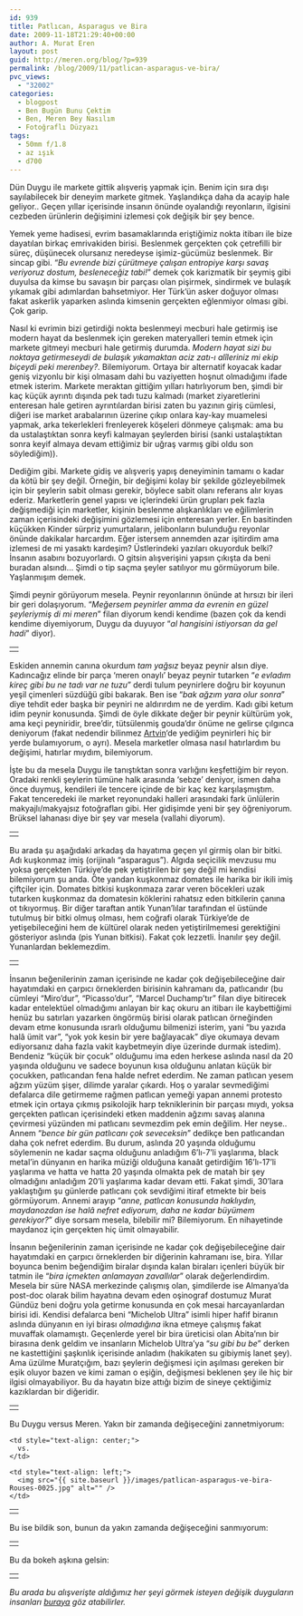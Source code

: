 ```yaml
---
id: 939
title: Patlıcan, Asparagus ve Bira
date: 2009-11-18T21:29:40+00:00
author: A. Murat Eren
layout: post
guid: http://meren.org/blog/?p=939
permalink: /blog/2009/11/patlican-asparagus-ve-bira/
pvc_views:
  - "32002"
categories:
  - blogpost
  - Ben Bugün Bunu Çektim
  - Ben, Meren Bey Nasılım
  - Fotoğraflı Düzyazı
tags:
  - 50mm f/1.8
  - az ışık
  - d700
---
```

Dün Duygu ile markete gittik alışveriş yapmak için. Benim için sıra dışı sayılabilecek bir deneyim markete gitmek. Yaşlandıkça daha da acayip hale geliyor.. Geçen yıllar içerisinde insanın önünde oyalandığı reyonların, ilgisini cezbeden ürünlerin değişimini izlemesi çok değişik bir şey bence.

Yemek yeme hadisesi, evrim basamaklarında eriştiğimiz nokta itibarı ile bize dayatılan birkaç emrivakiden birisi. Beslenmek gerçekten çok çetrefilli bir süreç, düşünecek olursanız neredeyse işimiz-gücümüz beslenmek. Bir sincap gibi. &#8220;_Bu evrende bizi çürütmeye çalışan entropiye karşı savaş veriyoruz dostum, besleneceğiz tabi!_&#8221; demek çok karizmatik bir şeymiş gibi duyulsa da kimse bu savaşın bir parçası olan pişirmek, sindirmek ve bulaşık yıkamak gibi adımlardan bahsetmiyor. Her Türk&#8217;ün asker doğuyor olması fakat askerlik yaparken aslında kimsenin gerçekten eğlenmiyor olması gibi. Çok garip.

Nasıl ki evrimin bizi getirdiği nokta beslenmeyi mecburi hale getirmiş ise modern hayat da beslenmek için gereken materyalleri temin etmek için markete gitmeyi mecburi hale getirmiş durumda. _Modern hayat sizi bu noktaya getirmeseydi de bulaşık yıkamaktan aciz zatı-ı alîleriniz mi ekip biçeydi peki merenbey?_. Bilemiyorum. Ortaya bir alternatif koyacak kadar geniş vizyonlu bir kişi olmasam dahi bu vaziyetten hoşnut olmadığımı ifade etmek isterim. Markete meraktan gittiğim yılları hatırlıyorum ben, şimdi bir kaç küçük ayrıntı dışında pek tadı tuzu kalmadı (market ziyaretlerini enteresan hale getiren ayrıntılardan birisi zaten bu yazının giriş cümlesi, diğeri ise market arabalarının üzerine çıkıp onlara kay-kay muamelesi yapmak, arka tekerlekleri frenleyerek köşeleri dönmeye çalışmak: ama bu da ustalaştıktan sonra keyfi kalmayan şeylerden birisi (sanki ustalaştıktan sonra keyif almaya devam ettiğimiz bir uğraş varmış gibi oldu son söylediğim)).

Dediğim gibi. Markete gidiş ve alışveriş yapış deneyiminin tamamı o kadar da kötü bir şey değil. Örneğin, bir değişimi kolay bir şekilde gözleyebilmek için bir şeylerin sabit olması gerekir, böylece sabit olanı referans alır kıyas ederiz. Marketlerin genel yapısı ve içlerindeki ürün grupları pek fazla değişmediği için marketler, kişinin beslenme alışkanlıkları ve eğilimlerin zaman içerisindeki değişimini gözlemesi için enteresan yerler. En basitinden küçükken Kinder sürpriz yumurtaların, jelibonların bulunduğu reyonlar önünde dakikalar harcardım. Eğer istersem annemden azar işitirdim ama izlemesi de mi yasaktı kardeşim? Üstlerindeki yazıları okuyorduk belki? İnsanın asabını bozuyorlardı. O gitsin alışverişini yapsın çıkışta da beni buradan alsındı&#8230; Şimdi o tip saçma şeyler satılıyor mu görmüyorum bile. Yaşlanmışım demek.

Şimdi peynir görüyorum mesela. Peynir reyonlarının önünde at hırsızı bir ileri bir geri dolaşıyorum. &#8220;_Meğersem peynirler amma da evrenin en güzel şeyleriymiş di mi meren_&#8221; filan diyorum kendi kendime (bazen çok da kendi kendime diyemiyorum, Duygu da duyuyor &#8220;_al hangisini istiyorsan da gel hadi_&#8221; diyor).

<table border="0" width="100%">
  <tr>
    <td align="center">
      <img src="{{ site.baseurl }}/images/patlican-asparagus-ve-bira-Rouses-0004.jpg" alt="" />
    </td>
  </tr>
</table>

Eskiden annemin canına okurdum _tam yağsız_ beyaz peynir alsın diye. Kadıncağız elinde bir parça &#8216;meren onaylı&#8217; beyaz peynir tutarken &#8220;_e evladım kireç gibi bu ne tadı var ne tuzu_&#8221; derdi tulum peynirlere doğru bir koyunun yeşil çimenleri süzdüğü gibi bakarak. Ben ise &#8220;_bak ağzım yara olur sonra_&#8221; diye tehdit eder başka bir peyniri ne aldırırdım ne de yerdim. Kadı gibi ketum idim peynir konusunda. Şimdi de öyle dikkate değer bir peynir kültürüm yok, ama keçi peyniridir, bree&#8217;dir, tütsülenmiş gouda&#8217;dır önüme ne gelirse çılgınca deniyorum (fakat nedendir bilinmez [Artvin](http://meren.org/blog/2009/07/barhalda-7-gun/)&#8216;de yediğim peynirleri hiç bir yerde bulamıyorum, o ayrı). Mesela marketler olmasa nasıl hatırlardım bu değişimi, hatırlar mıydım, bilemiyorum.

İşte bu da mesela Duygu ile tanıştıktan sonra varlığını keşfettiğim bir reyon. Oradaki renkli şeylerin tümüne halk arasında &#8216;sebze&#8217; deniyor, ismen daha önce duymuş, kendileri ile tencere içinde de bir kaç kez karşılaşmıştım. Fakat tenceredeki ile market reyonundaki halleri arasındaki fark ünlülerin makyajlı/makyajsız fotoğrafları gibi. Her gidişimde yeni bir şey öğreniyorum. Brüksel lahanası diye bir şey var mesela (vallahi diyorum).

<table border="0" width="100%">
  <tr>
    <td align="center">
      <img src="{{ site.baseurl }}/images/patlican-asparagus-ve-bira-Rouses-0007.jpg" alt="" />
    </td>
  </tr>
</table>

Bu arada şu aşağıdaki arkadaş da hayatıma geçen yıl girmiş olan bir bitki. Adı kuşkonmaz imiş (orijinalı &#8220;asparagus&#8221;). Algıda seçicilik mevzusu mu yoksa gerçekten Türkiye&#8217;de pek yetiştirilen bir şey değil mi kendisi bilemiyorum şu anda. Öte yandan kuşkonmaz domates ile harika bir ikili imiş çiftçiler için. Domates bitkisi kuşkonmaza zarar veren böcekleri uzak tutarken kuşkonmaz da domatesin köklerini rahatsız eden bitkilerin çanına ot tıkıyormuş. Bir diğer taraftan antik Yunan&#8217;lılar tarafından el üstünde tutulmuş bir bitki olmuş olması, hem coğrafi olarak Türkiye&#8217;de de yetişebileceğini hem de kültürel olarak neden yetiştirilmemesi gerektiğini gösteriyor aslında (pis Yunan bitkisi). Fakat çok lezzetli. İnanılır şey değil. Yunanlardan beklemezdim.

<table border="0" width="100%">
  <tr>
    <td align="center">
      <img src="{{ site.baseurl }}/images/patlican-asparagus-ve-bira-Rouses-0014.jpg" alt="" />
    </td>
  </tr>
</table>

İnsanın beğenilerinin zaman içerisinde ne kadar çok değişebileceğine dair hayatımdaki en çarpıcı örneklerden birisinin kahramanı da, patlıcandır (bu cümleyi &#8220;Miro&#8217;dur&#8221;, &#8220;Picasso&#8217;dur&#8221;, &#8220;Marcel Duchamp&#8217;tır&#8221; filan diye bitirecek kadar entelektüel olmadığımı anlayan bir kaç okuru an itibarı ile kaybettiğimi henüz bu satırları yazarken öngörmüş birisi olarak patlıcan örneğinden devam etme konusunda ısrarlı olduğumu bilmenizi isterim, yani &#8220;bu yazıda halâ ümit var&#8221;, &#8220;yok yok kesin bir yere bağlayacak&#8221; diye okumaya devam ediyorsanız daha fazla vakit kaybetmeyin diye üzerinde durmak istedim). Bendeniz &#8220;küçük bir çocuk&#8221; olduğumu ima eden herkese aslında nasıl da 20 yaşında olduğunu ve sadece boyunun kısa olduğunu anlatan küçük bir çocukken, patlıcandan fena halde nefret ederdim. Ne zaman patlıcan yesem ağzım yüzüm şişer, dilimde yaralar çıkardı. Hoş o yaralar sevmediğimi defalarca dile getirmeme rağmen patlıcan yemeği yapan annemi protesto etmek için ortaya çıkmış psikolojik harp tekniklerinin bir parçası mıydı, yoksa gerçekten patlıcan içerisindeki etken maddenin ağzımı savaş alanına çevirmesi yüzünden mi patlıcanı sevmezdim pek emin değilim. Her neyse.. Annem &#8220;_bence bir gün patlıcanı çok seveceksin_&#8221; dedikçe ben patlıcandan daha çok nefret ederdim. Bu durum, aslında 20 yaşında olduğumu söylemenin ne kadar saçma olduğunu anladığım 6&#8217;lı-7&#8217;li yaşlarıma, black metal&#8217;in dünyanın en harika müziği olduğuna kanaât getirdiğim 16&#8217;lı-17&#8217;li yaşlarıma ve hatta ve hatta 20 yaşında olmakta pek de matah bir şey olmadığını anladığım 20&#8217;li yaşlarıma kadar devam etti. Fakat şimdi, 30&#8217;lara yaklaştığım şu günlerde patlıcanı çok sevdiğimi itiraf etmekte bir beis görmüyorum. Annemi arayıp &#8220;_anne, patlıcan konusunda haklıydın, maydanozdan ise halâ nefret ediyorum, daha ne kadar büyümem gerekiyor?_&#8221; diye sorsam mesela, bilebilir mi? Bilemiyorum. En nihayetinde maydanoz için gerçekten hiç ümit olmayabilir.

İnsanın beğenilerinin zaman içerisinde ne kadar çok değişebileceğine dair hayatımdaki en çarpıcı örneklerden bir diğerinin kahramanı ise, bira. Yıllar boyunca benim beğendiğim biralar dışında kalan biraları içenleri büyük bir tatmin ile &#8220;_bira içmekten anlamayan zavallılar_&#8221; olarak değerlendirdim. Mesela bir süre NASA merkezinde çalışmış olan, şimdilerde ise Almanya&#8217;da post-doc olarak bilim hayatına devam eden oşinograf dostumuz Murat Gündüz beni doğru yola getirme konusunda en çok mesai harcayanlardan birisi idi. Kendisi defalarca beni &#8220;Michelob Ultra&#8221; isimli hiper hafif biranın aslında dünyanın en iyi birası _olmadığına_ ikna etmeye çalışmış fakat muvaffak olamamıştı. Geçenlerde yerel bir bira üreticisi olan Abita&#8217;nın bir birasına denk geldim ve insanların Michelob Ultra&#8217;ya &#8220;_su gibi bu be_&#8221; derken ne kastettiğini şaşkınlık içerisinde anladım (hakikaten su gibiymiş lanet şey). Ama üzülme Muratçığım, bazı şeylerin değişmesi için aşılması gereken bir eşik oluyor bazen ve kimi zaman o eşiğin, değişmesi beklenen şey ile hiç bir ilgisi olmayabiliyor. Bu da hayatın bize attığı bizim de sineye çektiğimiz kazıklardan bir diğeridir.

<table border="0" width="100%">
  <tr>
    <td align="center">
      <img src="{{ site.baseurl }}/images/patlican-asparagus-ve-bira-Rouses-0023.jpg" alt="" />
    </td>
  </tr>
</table>

Bu Duygu versus Meren. Yakın bir zamanda değişeceğini zannetmiyorum:

<table border="0" width="100%">
  <tr>
    <td style="text-align: right;">
      <img src="{{ site.baseurl }}/images/patlican-asparagus-ve-bira-Rouses-0020.jpg" alt="" />
    </td>
    
    <td style="text-align: center;">
      vs.
    </td>
    
    <td style="text-align: left;">
      <img src="{{ site.baseurl }}/images/patlican-asparagus-ve-bira-Rouses-0025.jpg" alt="" />
    </td>
  </tr>
</table>

Bu ise bildik son, bunun da yakın zamanda değişeceğini sanmıyorum:

<table border="0" width="100%">
  <tr>
    <td align="center">
      <img src="{{ site.baseurl }}/images/patlican-asparagus-ve-bira-Rouses-0033.jpg" alt="" />
    </td>
  </tr>
</table>

Bu da bokeh aşkına gelsin:

<table border="0" width="100%">
  <tr>
    <td align="center">
      <img src="{{ site.baseurl }}/images/patlican-asparagus-ve-bira-Rouses-0034.jpg" alt="" />
    </td>
  </tr>
</table>

_Bu arada bu alışverişte aldığımız her şeyi görmek isteyen değişik duyguların insanları [buraya](http://picasaweb.google.com/a.murat.eren/Mercado) göz atabilirler._
